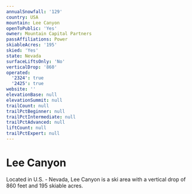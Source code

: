 ```yaml
---
annualSnowfall: '129'
country: USA
mountain: Lee Canyon
openToPublic: 'Yes'
owner: Mountain Capital Partners
passAffiliations: Power
skiableAcres: '195'
skied: 'Yes'
state: Nevada
surfaceLiftsOnly: 'No'
verticalDrop: '860'
operated:
  '2324': true
  '2425': true
website: ''
elevationBase: null
elevationSummit: null
trailCount: null
trailPctBeginner: null
trailPctIntermediate: null
trailPctAdvanced: null
liftCount: null
trailPctExpert: null
---
```



# Lee Canyon

Located in U.S. - Nevada, Lee Canyon is a ski area with a vertical drop of 860 feet and 195 skiable acres.
